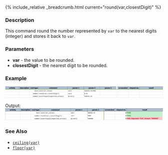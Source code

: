 {% include_relative _breadcrumb.html current="round(var,closestDigit)" %}

### Description
This command round the number represented by `var` to the nearest digits (integer) and stores it back to `var`.


### Parameters
- **var** \- the value to be rounded.
- **closestDigit** \- the nearest digit to be rounded.


### Example 
![script](image/round_01.png)

Output:<br/>
![output](image/round_02.png)


### See Also
- [`ceiling(var)`](ceiling(var))
- [`floor(var)`](floor(var))
